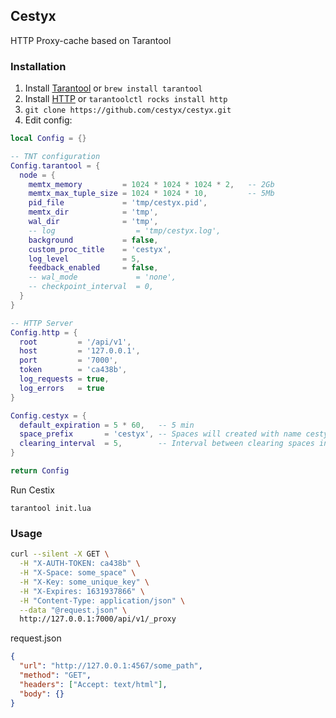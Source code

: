 ## Cestyx
HTTP Proxy-cache based on Tarantool

### Installation
1. Install [Tarantool](https://github.com/tarantool/tarantool) or `brew install tarantool`
3. Install [HTTP](https://github.com/tarantool/http) or `tarantoolctl rocks install http`
4. `git clone https://github.com/cestyx/cestyx.git`
5. Edit config:

```Lua
local Config = {}

-- TNT configuration
Config.tarantool = {
  node = {
    memtx_memory         = 1024 * 1024 * 1024 * 2,   -- 2Gb
    memtx_max_tuple_size = 1024 * 1024 * 10,         -- 5Mb
    pid_file             = 'tmp/cestyx.pid',
    memtx_dir            = 'tmp',
    wal_dir              = 'tmp',
    -- log                  = 'tmp/cestyx.log',
    background           = false,
    custom_proc_title    = 'cestyx',
    log_level            = 5,
    feedback_enabled     = false,
    -- wal_mode             = 'none',
    -- checkpoint_interval  = 0,
  }
}

-- HTTP Server
Config.http = {
  root         = '/api/v1',
  host         = '127.0.0.1',
  port         = '7000',
  token        = 'ca438b',
  log_requests = true,
  log_errors   = true
}

Config.cestyx = {
  default_expiration = 5 * 60,   -- 5 min
  space_prefix       = 'cestyx', -- Spaces will created with name cestyx_<some_passed_name>
  clearing_interval  = 5,        -- Interval between clearing spaces in sec.
}

return Config
```

Run Cestix
```
tarantool init.lua
```

### Usage

```sh
curl --silent -X GET \
  -H "X-AUTH-TOKEN: ca438b" \
  -H "X-Space: some_space" \
  -H "X-Key: some_unique_key" \
  -H "X-Expires: 1631937866" \
  -H "Content-Type: application/json" \
  --data "@request.json" \
  http://127.0.0.1:7000/api/v1/_proxy
```

request.json
```json
{
  "url": "http://127.0.0.1:4567/some_path",
  "method": "GET",
  "headers": ["Accept: text/html"],
  "body": {}
}
```
